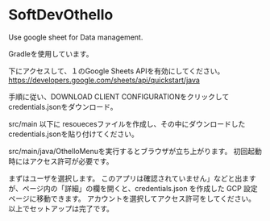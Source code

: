# SoftDevOthello
Use google sheet for Data management.

Gradleを使用しています。

下にアクセスして、１のGoogle Sheets APIを有効にしてください。
https://developers.google.com/sheets/api/quickstart/java

手順に従い、DOWNLOAD CLIENT CONFIGURATIONをクリックしてcredentials.jsonをダウンロード。

src/main 以下に resouecesファイルを作成し、その中にダウンロードしたcredentials.jsonを貼り付けてください。

src/main/java/OthelloMenuを実行するとブラウザが立ち上がります。
初回起動時にはアクセス許可が必要です。

まずはユーザを選択します。
このアプリは確認されていません」などと出ますが、ページ内の「詳細」の欄を開くと、credentials.json を作成した GCP 設定ページに移動できます。
アカウントを選択してアクセス許可をしてください。
以上でセットアップは完了です。
